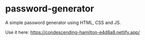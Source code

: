 # password-generator
 A simple password generator using HTML, CSS and JS. 
 
 Use it here: https://condescending-hamilton-e4d8a8.netlify.app/
